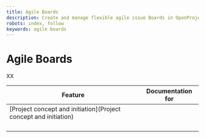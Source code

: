 ```yaml
---
title: Agile Boards
description: Create and manage flexible agile issue Boards in OpenProject
robots: index, follow
keywords: agile boards
---
```


# Agile Boards

XX

| Feature                                                      | Documentation for |
| ------------------------------------------------------------ | ----------------- |
| [Project concept and initiation](Project concept and initiation) |                   |
|                                                              |                   |
|                                                              |                   |
|                                                              |                   |
|                                                              |                   |

